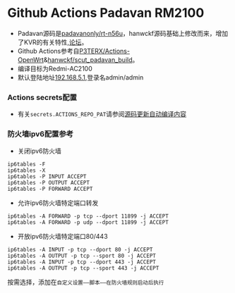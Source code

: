 # Github Actions Padavan RM2100

- Padavan源码是[padavanonly/rt-n56u](https://github.com/padavanonly/rt-n56u)，hanwckf源码基础上修改而来，增加了KVR的有关特性,[论坛](https://www.right.com.cn/forum/thread-4133210-1-1.html)。
- Github Actions参考自[P3TERX/Actions-OpenWrt](https://github.com/P3TERX/Actions-OpenWrt)&[hanwckf/scut_padavan_build](https://github.com/hanwckf/scut_padavan_build)。
- 编译目标为Redmi-AC2100
- 默认登陆地址[192.168.5.1](http://192.168.5.1),登录名admin/admin

### Actions secrets配置
- 有关`secrets.ACTIONS_REPO_PAT`请参阅[源码更新自动编译内容](https://p3terx.com/archives/build-openwrt-with-github-actions.html#toc_13)

### 防火墙ipv6配置参考
- 关闭ipv6防火墙
```
ip6tables -F
ip6tables -X
ip6tables -P INPUT ACCEPT
ip6tables -P OUTPUT ACCEPT
ip6tables -P FORWARD ACCEPT
```
- 允许ipv6防火墙特定端口转发
```
ip6tables -A FORWARD -p tcp --dport 11899 -j ACCEPT
ip6tables -A FORWARD -p udp --dport 11899 -j ACCEPT
```
- 开放ipv6防火墙特定端口80/443
```
ip6tables -A INPUT -p tcp --dport 80 -j ACCEPT
ip6tables -A OUTPUT -p tcp --sport 80 -j ACCEPT
ip6tables -A INPUT -p tcp --dport 443 -j ACCEPT
ip6tables -A OUTPUT -p tcp --sport 443 -j ACCEPT
```
按需选择，添加在`自定义设置——脚本——在防火墙规则启动后执行`
